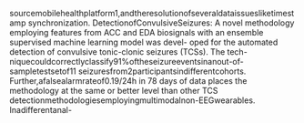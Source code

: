sourcemobilehealthplatform1,andtheresolutionofseveraldataissuesliketimestamp
synchronization.
DetectionofConvulsiveSeizures: A novel methodology employing features from ACC
and EDA biosignals with an ensemble supervised machine learning model was devel-
oped for the automated detection of convulsive tonic-clonic seizures (TCSs). The tech-
niquecouldcorrectlyclassify91%oftheseizureeventsinanout-of-sampletestsetof11
seizuresfrom2participantsindifferentcohorts. Further,afalsealarmrateof0.19/24h
in 78 days of data places the methodology at the same or better level than other TCS
detectionmethodologiesemployingmultimodalnon-EEGwearables. Inadifferentanal-
